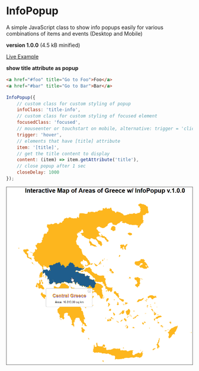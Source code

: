 # InfoPopup

A simple JavaScript class to show info popups easily for various combinations of items and events (Desktop and Mobile)

**version 1.0.0** (4.5 kB minified)


[Live Example](https://foo123.github.io/examples/infopopup/)


**show title attribute as popup**

```html
<a href="#foo" title="Go to Foo">Foo</a>
<a href="#bar" title="Go to Bar">Bar</a>
```

```javascript
InfoPopup({
    // custom class for custom styling of popup
    infoClass: 'title-info',
    // custom class for custom styling of focused element
    focusedClass: 'focused',
    // mouseenter or touchstart on mobile, alternative: trigger = 'click'
    trigger: 'hover',
    // elements that have [title] attribute
    item: '[title]',
    // get the title content to display
    content: (item) => item.getAttribute('title'),
    // close popup after 1 sec
    closeDelay: 1000
});
```

[![interactive map with InfoPopup](/screenshot.png)](https://foo123.github.io/examples/infopopup/)
